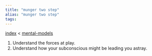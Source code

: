 ```yaml
---
title: "munger two step"
alias: "munger two step"
tags: 
---
```


[index](_index.md) < [mental-models](mental-models.md)

1.  Understand the forces at play.
2.  Understand how your subconscious might be leading you astray.